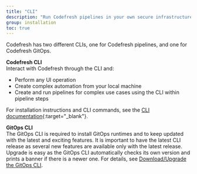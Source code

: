 ```yaml
---
title: "CLI"
description: "Run Codefresh pipelines in your own secure infrastructure"
group: installation
toc: true
---
```


Codefresh has two different CLIs, one for Codefresh pipelines, and one for Codefresh GitOps.

**Codefresh CLI**  
Interact with Codefresh through the CLI and:
* Perform any UI operation
* Create complex automation from your local machine
* Create and run pipelines for complex use cases using the CLI within pipeline steps

For installation instructions and CLI commands, see the [CLI documentation](https://codefresh-io.github.io/cli/getting-started/){:target="\_blank"}.
<br />

**GitOps CLI**  
The GitOps CLI is required to install GitOps runtimes and to keep updated with the latest and exciting features. It is important to have the latest CLI release as several new features are available only with the latest release. Upgrade is easy as the GitOps CLI automatically checks its own version and prints a banner if there is a newer one.
For details, see [Download/Upgrade the GitOps CLI]({{site.baseurl}}/docs/installation/upgrade-gitops-cli/).